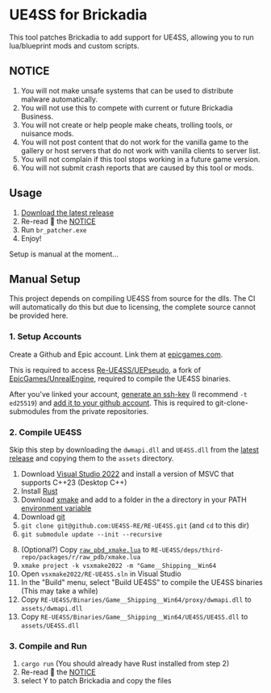 # UE4SS for Brickadia

This tool patches Brickadia to add support for UE4SS, allowing you to run lua/blueprint mods and custom scripts.

## NOTICE

1. You will not make unsafe systems that can be used to distribute malware automatically.
2. You will not use this to compete with current or future Brickadia Business.
3. You will not create or help people make cheats, trolling tools, or nuisance mods.
4. You will not post content that do not work for the vanilla game to the gallery or host servers that do not work with vanilla clients to server list.
5. You will not complain if this tool stops working in a future game version.
6. You will not submit crash reports that are caused by this tool or mods.

## Usage

1. [Download the latest release](https://github.com/brickadia-community/br-lua-patcher/releases)
2. Re-read 👀 the [NOTICE](#notice)
3. Run `br_patcher.exe`
4. Enjoy!

<!--
TODO: Finish setting up CI based on https://github.com/UE4SS-RE/RE-UE4SS/blob/main/.github/workflows/release.yml
TODO: CI builds ue4ss, rust, and builds the cli to a release binary.
TODO: only run on tags
-->
<!-- Download and run the binary from releases to patch your brickadia game/server steam binaries. -->

Setup is manual at the moment...

## Manual Setup

This project depends on compiling UE4SS from source for the dlls. The CI will automatically do this but due to licensing, the complete source cannot be provided here.

### 1. Setup Accounts

Create a Github and Epic account. Link them at [epicgames.com](https://www.epicgames.com/account/connections).

This is required to access [Re-UE4SS/UEPseudo](https://github.com/Re-UE4SS/UEPseudo/), a fork of [EpicGames/UnrealEngine](https://github.com/EpicGames/UnrealEngine), required to compile the UE4SS binaries.

After you've linked your account, [generate an ssh-key](https://www.ssh.com/academy/ssh/keygen) (I recommend `-t ed25519`) and [add it to your github account](https://github.com/settings/keys). This is required to git-clone-submodules from the private repositories.

### 2. Compile UE4SS

Skip this step by downloading the `dwmapi.dll` and `UE4SS.dll` from the [latest release](https://github.com/brickadia-community/br-lua-patcher/releases) and copying them to the `assets` directory.

1. Download [Visual Studio 2022](https://visualstudio.microsoft.com/vs/) and install a version of MSVC that supports C++23 (Desktop C++)
2. Install [Rust](https://www.rust-lang.org/tools/install)
3. Download [xmake](https://xmake.io/guide/quick-start.html#windows) and add to a folder in the a directory in your PATH [environment variable](https://www.howtogeek.com/787217/how-to-edit-environment-variables-on-windows-10-or-11/)
4. Download [git](https://git-scm.com/downloads/win)
5. `git clone git@github.com:UE4SS-RE/RE-UE4SS.git` (and `cd` to this dir)
7. `git submodule update --init --recursive`
<!-- This is supposed to work too -->
<!-- `xmake f -m "Game__Shipping__Win64" -y` -->
<!-- `xmake build` -->
8. (Optional?) Copy [`raw_pbd_xmake.lua`](./raw_pdb_xmake.lua) to `RE-UE4SS/deps/third-repo/packages/r/raw_pdb/xmake.lua`
9. `xmake project -k vsxmake2022 -m "Game__Shipping__Win64`
10. Open `vsxmake2022/RE-UE4SS.sln` in Visual Studio
11. In the "Build" menu, select "Build UE4SS" to compile the UE4SS binaries (This may take a while)
12. Copy `RE-UE4SS/Binaries/Game__Shipping__Win64/proxy/dwmapi.dll` to `assets/dwmapi.dll`
13. Copy `RE-UE4SS/Binaries/Game__Shipping__Win64/UE4SS/UE4SS.dll` to `assets/UE4SS.dll`

### 3. Compile and Run

1. `cargo run` (You should already have Rust installed from step 2)
2. Re-read 👀 the [NOTICE](#notice)
3. select Y to patch Brickadia and copy the files